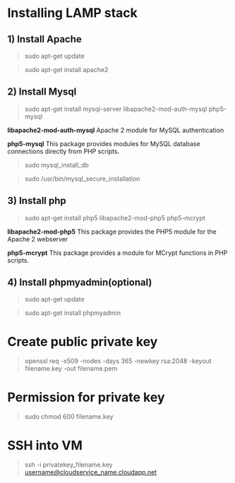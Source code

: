 # Installing LAMP stack
## 1) Install Apache
> sudo apt-get update

> sudo apt-get install apache2

## 2) Install Mysql
> sudo apt-get install mysql-server libapache2-mod-auth-mysql php5-mysql

**libapache2-mod-auth-mysql** Apache 2 module for MySQL authentication

**php5-mysql** This package provides modules for MySQL database connections directly from PHP scripts.

> sudo mysql_install_db

> sudo /usr/bin/mysql_secure_installation

## 3) Install php
> sudo apt-get install php5 libapache2-mod-php5 php5-mcrypt

**libapache2-mod-php5** This package provides the PHP5 module for the Apache 2 webserver 

**php5-mcrypt** This package provides a module for MCrypt functions in PHP scripts.

## 4) Install phpmyadmin(optional)

> sudo apt-get update

> sudo apt-get install phpmyadmin

# Create public private key

> openssl req -x509 -nodes -days 365 -newkey rsa:2048 -keyout filename.key -out filename.pem

# Permission for private key

> sudo chmod 600 filename.key

# SSH into VM

> ssh -i privatekey_filename.key username@cloudservice_name.cloudapp.net
